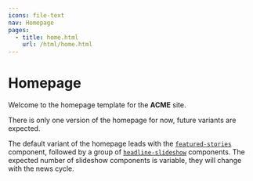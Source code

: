 ```yaml
---
icons: file-text
nav: Homepage
pages:
  - title: home.html
    url: /html/home.html
---
```


# Homepage

Welcome to the homepage template for the **ACME** site.

There is only one version of the homepage for now, future variants are expected.

The default variant of the homepage leads with the [`featured-stories`](./featured-stories.html) component, followed by a group of [`headline-slideshow`](./component__headline-slideshow.html) components. The expected number of slideshow components is variable, they will change with the news cycle.
